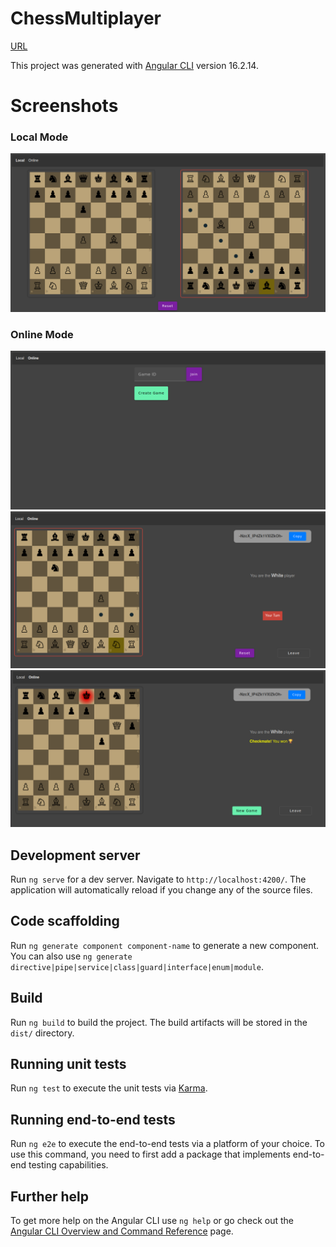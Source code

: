 # ChessMultiplayer

<a href="https://chess-multiplayer-a8872.web.app/" target="_blank">URL</a>

This project was generated with [Angular CLI](https://github.com/angular/angular-cli) version 16.2.14.

# Screenshots

### Local Mode

![Image](./assets/1.png)

### Online Mode

![Image](./assets/2.png)
![Image](./assets/3.png)
![Image](./assets/4.png)

## Development server

Run `ng serve` for a dev server. Navigate to `http://localhost:4200/`. The application will automatically reload if you change any of the source files.

## Code scaffolding

Run `ng generate component component-name` to generate a new component. You can also use `ng generate directive|pipe|service|class|guard|interface|enum|module`.

## Build

Run `ng build` to build the project. The build artifacts will be stored in the `dist/` directory.

## Running unit tests

Run `ng test` to execute the unit tests via [Karma](https://karma-runner.github.io).

## Running end-to-end tests

Run `ng e2e` to execute the end-to-end tests via a platform of your choice. To use this command, you need to first add a package that implements end-to-end testing capabilities.

## Further help

To get more help on the Angular CLI use `ng help` or go check out the [Angular CLI Overview and Command Reference](https://angular.io/cli) page.
